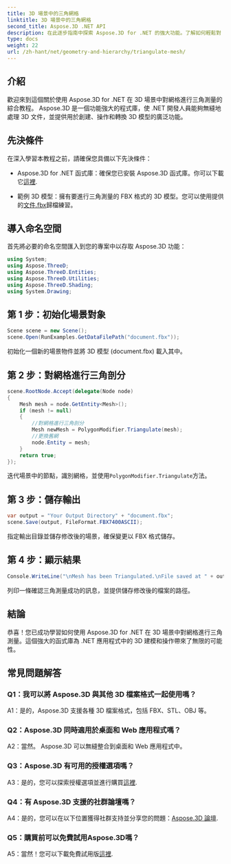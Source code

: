 ```yaml
---
title: 3D 場景中的三角網格
linktitle: 3D 場景中的三角網格
second_title: Aspose.3D .NET API
description: 在此逐步指南中探索 Aspose.3D for .NET 的強大功能。了解如何輕鬆對 3D 網格進行三角測量以增強建模。
type: docs
weight: 22
url: /zh-hant/net/geometry-and-hierarchy/triangulate-mesh/
---
```

## 介紹

歡迎來到這個關於使用 Aspose.3D for .NET 在 3D 場景中對網格進行三角測量的綜合教程。 Aspose.3D 是一個功能強大的程式庫，使 .NET 開發人員能夠無縫地處理 3D 文件，並提供用於創建、操作和轉換 3D 模型的廣泛功能。

## 先決條件

在深入學習本教程之前，請確保您具備以下先決條件：

- Aspose.3D for .NET 函式庫：確保您已安裝 Aspose.3D 函式庫。你可以下載它[這裡](https://releases.aspose.com/3d/net/).

- 範例 3D 模型：擁有要進行三角測量的 FBX 格式的 3D 模型。您可以使用提供的[文件.fbx](https://reference.aspose.com/3d/net/)歸檔練習。

## 導入命名空間

首先將必要的命名空間匯入到您的專案中以存取 Aspose.3D 功能：

```csharp
using System;
using Aspose.ThreeD;
using Aspose.ThreeD.Entities;
using Aspose.ThreeD.Utilities;
using Aspose.ThreeD.Shading;
using System.Drawing;
```

## 第 1 步：初始化場景對象

```csharp
Scene scene = new Scene();
scene.Open(RunExamples.GetDataFilePath("document.fbx"));
```

初始化一個新的場景物件並將 3D 模型 (document.fbx) 載入其中。

## 第 2 步：對網格進行三角剖分

```csharp
scene.RootNode.Accept(delegate(Node node)
{
    Mesh mesh = node.GetEntity<Mesh>();
    if (mesh != null)
    {
        //對網格進行三角剖分
        Mesh newMesh = PolygonModifier.Triangulate(mesh);
        //更換舊網
        node.Entity = mesh;
    }
    return true;
});
```

迭代場景中的節點，識別網格，並使用`PolygonModifier.Triangulate`方法。

## 第 3 步：儲存輸出

```csharp
var output = "Your Output Directory" + "document.fbx";
scene.Save(output, FileFormat.FBX7400ASCII);
```

指定輸出目錄並儲存修改後的場景，確保變更以 FBX 格式儲存。

## 第 4 步：顯示結果

```csharp
Console.WriteLine("\nMesh has been Triangulated.\nFile saved at " + output);
```

列印一條確認三角測量成功的訊息，並提供儲存修改後的檔案的路徑。

## 結論

恭喜！您已成功學習如何使用 Aspose.3D for .NET 在 3D 場景中對網格進行三角測量。這個強大的函式庫為 .NET 應用程式中的 3D 建模和操作帶來了無限的可能性。

## 常見問題解答

### Q1：我可以將 Aspose.3D 與其他 3D 檔案格式一起使用嗎？

A1：是的，Aspose.3D 支援各種 3D 檔案格式，包括 FBX、STL、OBJ 等。

### Q2：Aspose.3D 同時適用於桌面和 Web 應用程式嗎？

A2：當然。 Aspose.3D 可以無縫整合到桌面和 Web 應用程式中。

### Q3：Aspose.3D 有可用的授權選項嗎？

 A3：是的，您可以探索授權選項並進行購買[這裡](https://purchase.aspose.com/buy).

### Q4：有 Aspose.3D 支援的社群論壇嗎？

 A4：是的，您可以在以下位置獲得社群支持並分享您的問題：[Aspose.3D 論壇](https://forum.aspose.com/c/3d/18).

### Q5：購買前可以免費試用Aspose.3D嗎？

 A5：當然！您可以下載免費試用版[這裡](https://releases.aspose.com/).
